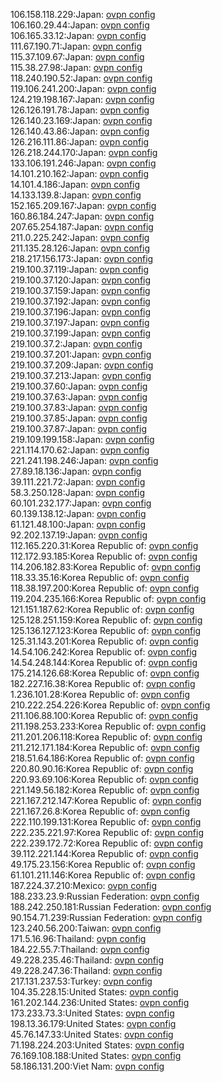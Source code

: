 106.158.118.229:Japan: [ovpn config](vpn/106_158_118_229.ovpn)  
106.160.29.44:Japan: [ovpn config](vpn/106_160_29_44.ovpn)  
106.165.33.12:Japan: [ovpn config](vpn/106_165_33_12.ovpn)  
111.67.190.71:Japan: [ovpn config](vpn/111_67_190_71.ovpn)  
115.37.109.67:Japan: [ovpn config](vpn/115_37_109_67.ovpn)  
115.38.27.98:Japan: [ovpn config](vpn/115_38_27_98.ovpn)  
118.240.190.52:Japan: [ovpn config](vpn/118_240_190_52.ovpn)  
119.106.241.200:Japan: [ovpn config](vpn/119_106_241_200.ovpn)  
124.219.198.167:Japan: [ovpn config](vpn/124_219_198_167.ovpn)  
126.126.191.78:Japan: [ovpn config](vpn/126_126_191_78.ovpn)  
126.140.23.169:Japan: [ovpn config](vpn/126_140_23_169.ovpn)  
126.140.43.86:Japan: [ovpn config](vpn/126_140_43_86.ovpn)  
126.216.111.86:Japan: [ovpn config](vpn/126_216_111_86.ovpn)  
126.218.244.170:Japan: [ovpn config](vpn/126_218_244_170.ovpn)  
133.106.191.246:Japan: [ovpn config](vpn/133_106_191_246.ovpn)  
14.101.210.162:Japan: [ovpn config](vpn/14_101_210_162.ovpn)  
14.101.4.186:Japan: [ovpn config](vpn/14_101_4_186.ovpn)  
14.133.139.8:Japan: [ovpn config](vpn/14_133_139_8.ovpn)  
152.165.209.167:Japan: [ovpn config](vpn/152_165_209_167.ovpn)  
160.86.184.247:Japan: [ovpn config](vpn/160_86_184_247.ovpn)  
207.65.254.187:Japan: [ovpn config](vpn/207_65_254_187.ovpn)  
211.0.225.242:Japan: [ovpn config](vpn/211_0_225_242.ovpn)  
211.135.28.126:Japan: [ovpn config](vpn/211_135_28_126.ovpn)  
218.217.156.173:Japan: [ovpn config](vpn/218_217_156_173.ovpn)  
219.100.37.119:Japan: [ovpn config](vpn/219_100_37_119.ovpn)  
219.100.37.120:Japan: [ovpn config](vpn/219_100_37_120.ovpn)  
219.100.37.159:Japan: [ovpn config](vpn/219_100_37_159.ovpn)  
219.100.37.192:Japan: [ovpn config](vpn/219_100_37_192.ovpn)  
219.100.37.196:Japan: [ovpn config](vpn/219_100_37_196.ovpn)  
219.100.37.197:Japan: [ovpn config](vpn/219_100_37_197.ovpn)  
219.100.37.199:Japan: [ovpn config](vpn/219_100_37_199.ovpn)  
219.100.37.2:Japan: [ovpn config](vpn/219_100_37_2.ovpn)  
219.100.37.201:Japan: [ovpn config](vpn/219_100_37_201.ovpn)  
219.100.37.209:Japan: [ovpn config](vpn/219_100_37_209.ovpn)  
219.100.37.213:Japan: [ovpn config](vpn/219_100_37_213.ovpn)  
219.100.37.60:Japan: [ovpn config](vpn/219_100_37_60.ovpn)  
219.100.37.63:Japan: [ovpn config](vpn/219_100_37_63.ovpn)  
219.100.37.83:Japan: [ovpn config](vpn/219_100_37_83.ovpn)  
219.100.37.85:Japan: [ovpn config](vpn/219_100_37_85.ovpn)  
219.100.37.87:Japan: [ovpn config](vpn/219_100_37_87.ovpn)  
219.109.199.158:Japan: [ovpn config](vpn/219_109_199_158.ovpn)  
221.114.170.62:Japan: [ovpn config](vpn/221_114_170_62.ovpn)  
221.241.198.246:Japan: [ovpn config](vpn/221_241_198_246.ovpn)  
27.89.18.136:Japan: [ovpn config](vpn/27_89_18_136.ovpn)  
39.111.221.72:Japan: [ovpn config](vpn/39_111_221_72.ovpn)  
58.3.250.128:Japan: [ovpn config](vpn/58_3_250_128.ovpn)  
60.101.232.177:Japan: [ovpn config](vpn/60_101_232_177.ovpn)  
60.139.138.12:Japan: [ovpn config](vpn/60_139_138_12.ovpn)  
61.121.48.100:Japan: [ovpn config](vpn/61_121_48_100.ovpn)  
92.202.137.19:Japan: [ovpn config](vpn/92_202_137_19.ovpn)  
112.165.220.31:Korea Republic of: [ovpn config](vpn/112_165_220_31.ovpn)  
112.172.93.185:Korea Republic of: [ovpn config](vpn/112_172_93_185.ovpn)  
114.206.182.83:Korea Republic of: [ovpn config](vpn/114_206_182_83.ovpn)  
118.33.35.16:Korea Republic of: [ovpn config](vpn/118_33_35_16.ovpn)  
118.38.197.200:Korea Republic of: [ovpn config](vpn/118_38_197_200.ovpn)  
119.204.235.166:Korea Republic of: [ovpn config](vpn/119_204_235_166.ovpn)  
121.151.187.62:Korea Republic of: [ovpn config](vpn/121_151_187_62.ovpn)  
125.128.251.159:Korea Republic of: [ovpn config](vpn/125_128_251_159.ovpn)  
125.136.127.123:Korea Republic of: [ovpn config](vpn/125_136_127_123.ovpn)  
125.31.143.201:Korea Republic of: [ovpn config](vpn/125_31_143_201.ovpn)  
14.54.106.242:Korea Republic of: [ovpn config](vpn/14_54_106_242.ovpn)  
14.54.248.144:Korea Republic of: [ovpn config](vpn/14_54_248_144.ovpn)  
175.214.126.68:Korea Republic of: [ovpn config](vpn/175_214_126_68.ovpn)  
182.227.16.38:Korea Republic of: [ovpn config](vpn/182_227_16_38.ovpn)  
1.236.101.28:Korea Republic of: [ovpn config](vpn/1_236_101_28.ovpn)  
210.222.254.226:Korea Republic of: [ovpn config](vpn/210_222_254_226.ovpn)  
211.106.88.100:Korea Republic of: [ovpn config](vpn/211_106_88_100.ovpn)  
211.198.253.233:Korea Republic of: [ovpn config](vpn/211_198_253_233.ovpn)  
211.201.206.118:Korea Republic of: [ovpn config](vpn/211_201_206_118.ovpn)  
211.212.171.184:Korea Republic of: [ovpn config](vpn/211_212_171_184.ovpn)  
218.51.64.186:Korea Republic of: [ovpn config](vpn/218_51_64_186.ovpn)  
220.80.90.16:Korea Republic of: [ovpn config](vpn/220_80_90_16.ovpn)  
220.93.69.106:Korea Republic of: [ovpn config](vpn/220_93_69_106.ovpn)  
221.149.56.182:Korea Republic of: [ovpn config](vpn/221_149_56_182.ovpn)  
221.167.212.147:Korea Republic of: [ovpn config](vpn/221_167_212_147.ovpn)  
221.167.26.8:Korea Republic of: [ovpn config](vpn/221_167_26_8.ovpn)  
222.110.199.131:Korea Republic of: [ovpn config](vpn/222_110_199_131.ovpn)  
222.235.221.97:Korea Republic of: [ovpn config](vpn/222_235_221_97.ovpn)  
222.239.172.72:Korea Republic of: [ovpn config](vpn/222_239_172_72.ovpn)  
39.112.221.144:Korea Republic of: [ovpn config](vpn/39_112_221_144.ovpn)  
49.175.23.156:Korea Republic of: [ovpn config](vpn/49_175_23_156.ovpn)  
61.101.211.146:Korea Republic of: [ovpn config](vpn/61_101_211_146.ovpn)  
187.224.37.210:Mexico: [ovpn config](vpn/187_224_37_210.ovpn)  
188.233.23.9:Russian Federation: [ovpn config](vpn/188_233_23_9.ovpn)  
188.242.250.181:Russian Federation: [ovpn config](vpn/188_242_250_181.ovpn)  
90.154.71.239:Russian Federation: [ovpn config](vpn/90_154_71_239.ovpn)  
123.240.56.200:Taiwan: [ovpn config](vpn/123_240_56_200.ovpn)  
171.5.16.96:Thailand: [ovpn config](vpn/171_5_16_96.ovpn)  
184.22.55.7:Thailand: [ovpn config](vpn/184_22_55_7.ovpn)  
49.228.235.46:Thailand: [ovpn config](vpn/49_228_235_46.ovpn)  
49.228.247.36:Thailand: [ovpn config](vpn/49_228_247_36.ovpn)  
217.131.237.53:Turkey: [ovpn config](vpn/217_131_237_53.ovpn)  
104.35.228.15:United States: [ovpn config](vpn/104_35_228_15.ovpn)  
161.202.144.236:United States: [ovpn config](vpn/161_202_144_236.ovpn)  
173.233.73.3:United States: [ovpn config](vpn/173_233_73_3.ovpn)  
198.13.36.179:United States: [ovpn config](vpn/198_13_36_179.ovpn)  
45.76.147.33:United States: [ovpn config](vpn/45_76_147_33.ovpn)  
71.198.224.203:United States: [ovpn config](vpn/71_198_224_203.ovpn)  
76.169.108.188:United States: [ovpn config](vpn/76_169_108_188.ovpn)  
58.186.131.200:Viet Nam: [ovpn config](vpn/58_186_131_200.ovpn)  
